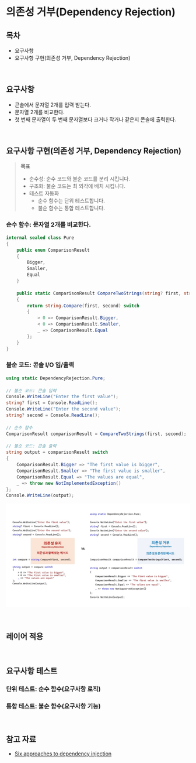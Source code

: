 # 의존성 거부(Dependency Rejection)

## 목차
- 요구사항
- 요구사항 구현(의존성 거부, Dependency Rejection)

<br/>

## 요구사항
- 콘솔에서 문자열 2개를 입력 받는다.
- 문자열 2개를 비교한다.
- 첫 번째 문자열이 두 번째 문자열보다 크거나 작거나 같은지 콘솔에 출력한다.

<br/>

## 요구사항 구현(의존성 거부, Dependency Rejection)
> **목표**
> - 순수성: 순수 코드와 불순 코드를 분리 시킵니다.
> - 구조화: 불순 코드는 최 외각에 배치 시킵니다.
> - 테스트 자동화
>   - 순수 함수는 단위 테스트합니다.
>   - 불순 함수는 통합 테스트합니다.

### 순수 함수: 문자열 2개를 비교한다.
```cs
internal sealed class Pure
{
    public enum ComparisonResult
    {
        Bigger,
        Smaller,
        Equal
    }

    public static ComparisonResult CompareTwoStrings(string? first, string? second)
    {
        return string.Compare(first, second) switch
        {
            > 0 => ComparisonResult.Bigger,
            < 0 => ComparisonResult.Smaller,
            _ => ComparisonResult.Equal
        };
    }
}
```

### 불순 코드: 콘솔 I/O 입/출력
```cs
using static DependencyRejection.Pure;

// 불순 코드: 콘솔 입력
Console.WriteLine("Enter the first value");
string? first = Console.ReadLine();
Console.WriteLine("Enter the second value");
string? second = Console.ReadLine();

// 순수 함수
ComparisonResult comparisonResult = CompareTwoStrings(first, second);

// 불순 코드: 콘솔 출력
string output = comparisonResult switch
{
    ComparisonResult.Bigger => "The first value is bigger",
    ComparisonResult.Smaller => "The first value is smaller",
    ComparisonResult.Equal => "The values are equal",
    _ => throw new NotImplementedException()
};
Console.WriteLine(output);
```

![](./.images/2023-12-28-01-13-57.png)

<br/>

## 레이어 적용

<br/>

## 요구사항 테스트
### 단위 테스트: 순수 함수(요구사항 로직)

### 통합 테스트: 불순 함수(요구사항 기능)

<br/>

## 참고 자료
- [Six approaches to dependency injection](https://fsharpforfunandprofit.com/posts/dependencies/)